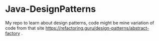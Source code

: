 # Java-DesignPatterns
My repo to learn about design patterns, code might be mine variation of code from that site
https://refactoring.guru/design-patterns/abstract-factory . 